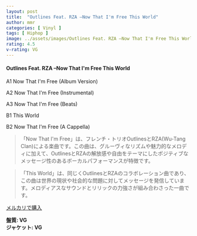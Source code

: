 ```yaml
---
layout: post
title:  "Outlines Feat. RZA –Now That I'm Free This World"
author: mmr
categories: [ Vinyl ]
tags: [ Hiphop ]
image: ../assets/images/Outlines Feat. RZA –Now That I'm Free This World.jpg
rating: 4.5
v-rating: VG
---
```


#### Outlines Feat. RZA –Now That I'm Free This World

A1  Now That I'm Free (Album Version)

A2  Now That I'm Free (Instrumental)

A3  Now That I'm Free (Beats)

B1  This World

B2  Now That I'm Free (A Cappella)

> 「Now That I'm Free」は、フレンチ・トリオOutlinesとRZA(Wu-Tang Clan)による楽曲です。この曲は、グルーヴィなリズムや魅力的なメロディに加えて、OutlinesとRZAの解放感や自由をテーマにしたポジティブなメッセージ性のあるボーカルパフォーマンスが特徴です。

> 「This World」は、同じくOutlinesとRZAのコラボレーション曲であり、この曲は世界の現状や社会的な問題に対してメッセージを発信しています。メロディアスなサウンドとリリックの力強さが組み合わさった一曲です。


[メルカリで購入](https://jp.mercari.com/item/m84642346836)


<div class="mt-4 mb-4 d-flex align-items-center">
<strong class="mr-1">盤質: VG</strong>
</div>
<div class="mt-4 mb-4 d-flex align-items-center">
<strong class="mr-1">ジャケット: VG</strong>
</div>